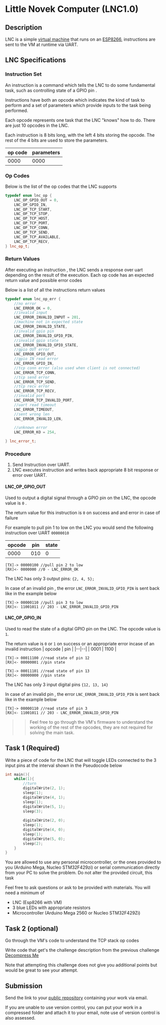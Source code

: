 # Little Novek Computer (LNC1.0)

## Description

LNC is a simple [virtual machine](https://en.wikipedia.org/wiki/Virtual_machine) that runs on an [ESP8266](https://lastminuteengineers.com/esp8266-nodemcu-arduino-tutorial/), instructions are sent to the VM at runtime via UART.


## LNC Specifications

### Instruction Set
An instruction is a command which tells the LNC to do some fundamental task, such as controlling state of a GPIO pin . 

Instructions have both an opcode which indicates the kind of task to perform and a set of parameters which provide inputs to the task being performed.

Each opcode represents one task that the LNC "knows" how to do. There are just 10 opcodes in the LNC. 

Each instruction is 8 bits long, with the left 4 bits storing the opcode. The rest of the 4 bits are used to store the parameters. 

|  op code| parameters  |
|--|--|
| 0000 | 0000 |

### Op Codes
Below is the list of the op codes that the LNC supports

```cpp
typedef enum lnc_op {
    LNC_OP_GPIO_OUT = 0,
    LNC_OP_GPIO_IN,
    LNC_OP_TCP_START,
    LNC_OP_TCP_STOP,
    LNC_OP_TCP_HOST,
    LNC_OP_TCP_PORT,
    LNC_OP_TCP_CONN,
    LNC_OP_TCP_SEND,
    LNC_OP_TCP_AVAILABLE,
    LNC_OP_TCP_RECV,
} lnc_op_t;
```

### Return Values

After executing an instruction , the LNC  sends a response over uart depending on the result of the execution. Each op code has an expected return value and possible error codes

Below is a list of all the instructions return values

```cpp
typedef enum lnc_op_err {
    //no error
    LNC_ERROR_OK = 0,
    //invalid input
    LNC_ERROR_INVALID_INPUT = 201,
    //machine not in expected state
    LNC_ERROR_INVALID_STATE,
    //invalid gpio pin
    LNC_ERROR_INVALID_GPIO_PIN,
    //invalid gpio state
    LNC_ERROR_INVALID_GPIO_STATE,
    //gpio OUT error
    LNC_ERROR_GPIO_OUT,
    //gpio IN read error
    LNC_ERROR_GPIO_IN,
    //tcp conn error (also used when client is not connected)
    LNC_ERROR_TCP_CONN,
    //tcp send error
    LNC_ERROR_TCP_SEND,
    //tcp recv error
    LNC_ERROR_TCP_RECV,
    //invalid port
    LNC_ERROR_TCP_INVALID_PORT,
    //uart read timeout
    LNC_ERROR_TIMEOUT,
    //sent wrong len
    LNC_ERROR_INVALID_LEN,

    //unknown error
    LNC_ERROR_KO = 254,

} lnc_error_t;
```

### Procedure
1. Send Instruction over UART.
2. LNC executes instruction and writes back appropriate 8 bit response or error over UART.

#### LNC_OP_GPIO_OUT
Used to output a digital signal through a GPIO pin on the LNC, the opcode value is `0` .

The return value for this instruction is `0` on success and and error in case of failure

For example to pull pin 1 to low on the LNC you would send the following instruction over UART `00000010`

| opcode | pin  | state |
|--|--|--|
| 0000 | 010 | 0 |


```
[TX]-> 00000100 //pull pin 2 to low
[RX]<- 0000000 //0 - LNC_ERROR_OK
```

The LNC has only 3 output pins: `{2, 4, 5};`

In case of an invalid pin , the error `LNC_ERROR_INVALID_GPIO_PIN` is sent back like in the example below

```
[TX]-> 00000110 //pull pin 3 to low
[RX]<- 11001011 // 203 - LNC_ERROR_INVALID_GPIO_PIN
```

#### LNC_OP_GPIO_IN

Used to read the state of a digital GPIO pin on the LNC.  The opcode value is `1`.

The return value is `0` or `1` on success or an appropriate error incase of an invalid instruction
|  opcode | pin  |
|--|--|
| 0001 | 1100 |

```
[TX]-> 00011100 //read state of pin 12
[RX]<- 00000001 //pin state 

[TX]-> 00011101 //read state of pin 13
[RX]<- 00000000 //pin state 
```

The LNC has only 3 input digital pins `{12, 13, 14}`

In case of an invalid pin , the error `LNC_ERROR_INVALID_GPIO_PIN` is sent back like in the example below

```
[TX]-> 00000110 //read state of pin 3
[RX]<- 11001011 // 203 - LNC_ERROR_INVALID_GPIO_PIN
```

>> Feel free to go through the VM's firmware to understand the working of the rest of the opcodes, they are not required for solving the main task.

## Task 1 (Required)

Write a piece of code for the LNC that will toggle LEDs connected to the 3 input pins at the interval shown in the Pseudocode below

```cpp
int main(){
	while(1){
		//turn 
		digitalWrite(2, 1);
		sleep(1);
		digitalWrite(4, 1);
		sleep(1);
		digitalWrite(5, 1);
		sleep(3);
		
		digitalWrite(2, 0);
		sleep(1);
		digitalWrite(4, 0);
		sleep(1);
		digitalWrite(5, 0);
		sleep(2);
	}
}
```

You are allowed to use any personal microcontroller, or the ones provided to you (Arduino Mega, Nucleo STM32F429zi)  or serial communication directly from your PC to solve the problem. Do not alter the provided circuit, this task 

Feel free to ask questions or ask to be provided with materials. You will need a minimum of

- LNC (Esp8266 with VM)
- 3 blue LEDs with appropriate resistors
- Microcontroller (Arduino Mega 2560 or Nucleo STM32F429Zi)

## Task 2 (optional)

Go through the VM's code to understand the TCP stack op codes

Write code that get's the challenge description from the previous challenge [Decompress Me](https://gist.github.com/jakhax/23769ab61326ef4c9e60117e17a5b214)

Note that attempting this challenge does not give you additional points but would be great to see your attempt.

## Submission

Send the link to your [public repository](https://guides.github.com/activities/hello-world/) containing your work via email.

If you are unable to use version control, you can put your work in a compressed folder and attach it to your email, note use of version control is also assessed.
